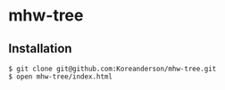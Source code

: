 # mhw-tree

## Installation

```
$ git clone git@github.com:Koreanderson/mhw-tree.git
$ open mhw-tree/index.html
```
